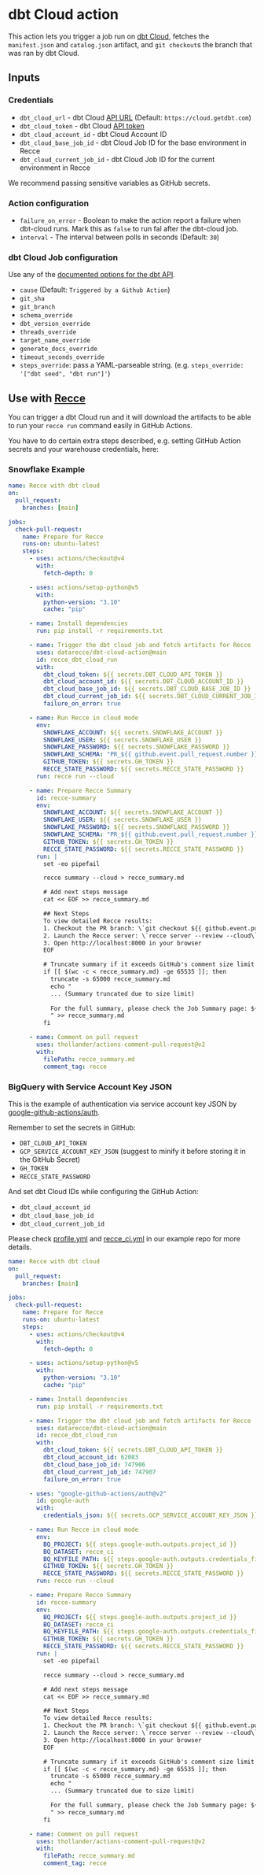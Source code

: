 # dbt Cloud action

This action lets you trigger a job run on [dbt Cloud](https://cloud.getdbt.com), fetches the `manifest.json` and `catalog.json` artifact, and `git checkout`s the branch that was ran by dbt Cloud.

## Inputs

### Credentials

- `dbt_cloud_url` - dbt Cloud [API URL](https://docs.getdbt.com/dbt-cloud/api-v2#/) (Default: `https://cloud.getdbt.com`)
- `dbt_cloud_token` - dbt Cloud [API token](https://docs.getdbt.com/docs/dbt-cloud/dbt-cloud-api/service-tokens)
- `dbt_cloud_account_id` - dbt Cloud Account ID
- `dbt_cloud_base_job_id` - dbt Cloud Job ID for the base environment in Recce
- `dbt_cloud_current_job_id` - dbt Cloud Job ID for the current environment in
Recce

We recommend passing sensitive variables as GitHub secrets.

### Action configuration

- `failure_on_error` - Boolean to make the action report a failure when dbt-cloud runs. Mark this as `false` to run fal after the dbt-cloud job.
- `interval` - The interval between polls in seconds (Default: `30`)

### dbt Cloud Job configuration

Use any of the [documented options for the dbt API](https://docs.getdbt.com/dbt-cloud/api-v2#tag/Jobs/operation/triggerRun).

- `cause` (Default: `Triggered by a Github Action`)
- `git_sha`
- `git_branch`
- `schema_override`
- `dbt_version_override`
- `threads_override`
- `target_name_override`
- `generate_docs_override`
- `timeout_seconds_override`
- `steps_override`: pass a YAML-parseable string. (e.g. `steps_override: '["dbt seed", "dbt run"]'`)

## Use with [Recce](https://github.com/DataRecce/recce)

You can trigger a dbt Cloud run and it will download the artifacts to be able to run your `recce run` command easily in GitHub Actions.

You have to do certain extra steps described, e.g. setting GitHub Action secrets and your warehouse credentials, here:


### Snowflake Example
```yaml
name: Recce with dbt cloud
on:
  pull_request:
    branches: [main]

jobs:
  check-pull-request:
    name: Prepare for Recce
    runs-on: ubuntu-latest
    steps:
      - uses: actions/checkout@v4
        with:
          fetch-depth: 0

      - uses: actions/setup-python@v5
        with:
          python-version: "3.10"
          cache: "pip"

      - name: Install dependencies
        run: pip install -r requirements.txt

      - name: Trigger the dbt cloud job and fetch artifacts for Recce
        uses: datarecce/dbt-cloud-action@main
        id: recce_dbt_cloud_run
        with:
          dbt_cloud_token: ${{ secrets.DBT_CLOUD_API_TOKEN }}
          dbt_cloud_account_id: ${{ secrets.DBT_CLOUD_ACCOUNT_ID }}
          dbt_cloud_base_job_id: ${{ secrets.DBT_CLOUD_BASE_JOB_ID }}
          dbt_cloud_current_job_id: ${{ secrets.DBT_CLOUD_CURRENT_JOB_ID }}
          failure_on_error: true

      - name: Run Recce in cloud mode
        env:
          SNOWFLAKE_ACCOUNT: ${{ secrets.SNOWFLAKE_ACCOUNT }}
          SNOWFLAKE_USER: ${{ secrets.SNOWFLAKE_USER }}
          SNOWFLAKE_PASSWORD: ${{ secrets.SNOWFLAKE_PASSWORD }}
          SNOWFLAKE_SCHEMA: "PR_${{ github.event.pull_request.number }}"
          GITHUB_TOKEN: ${{ secrets.GH_TOKEN }}
          RECCE_STATE_PASSWORD: ${{ secrets.RECCE_STATE_PASSWORD }}
        run: recce run --cloud

      - name: Prepare Recce Summary
        id: recce-summary
        env:
          SNOWFLAKE_ACCOUNT: ${{ secrets.SNOWFLAKE_ACCOUNT }}
          SNOWFLAKE_USER: ${{ secrets.SNOWFLAKE_USER }}
          SNOWFLAKE_PASSWORD: ${{ secrets.SNOWFLAKE_PASSWORD }}
          SNOWFLAKE_SCHEMA: "PR_${{ github.event.pull_request.number }}"
          GITHUB_TOKEN: ${{ secrets.GH_TOKEN }}
          RECCE_STATE_PASSWORD: ${{ secrets.RECCE_STATE_PASSWORD }}
        run: |
          set -eo pipefail

          recce summary --cloud > recce_summary.md

          # Add next steps message
          cat << EOF >> recce_summary.md

          ## Next Steps
          To view detailed Recce results:
          1. Checkout the PR branch: \`git checkout ${{ github.event.pull_request.head.ref }}\`
          2. Launch the Recce server: \`recce server --review --cloud\`
          3. Open http://localhost:8000 in your browser
          EOF

          # Truncate summary if it exceeds GitHub's comment size limit
          if [[ $(wc -c < recce_summary.md) -ge 65535 ]]; then
            truncate -s 65000 recce_summary.md
            echo "
            ... (Summary truncated due to size limit)
            
            For the full summary, please check the Job Summary page: ${{github.server_url}}/${{github.repository}}/actions/runs/${{github.run_id}}
            " >> recce_summary.md
          fi

      - name: Comment on pull request
        uses: thollander/actions-comment-pull-request@v2
        with:
          filePath: recce_summary.md
          comment_tag: recce

```


### BigQuery with Service Account Key JSON
This is the example of authentication via service account key JSON by [google-github-actions/auth](https://github.com/google-github-actions/auth?tab=readme-ov-file#inputs-service-account-key-json).

Remember to set the secrets in GitHub:
- `DBT_CLOUD_API_TOKEN`
- `GCP_SERVICE_ACCOUNT_KEY_JSON` (suggest to minify it before storing it in the
GitHub Secret)
- `GH_TOKEN`
- `RECCE_STATE_PASSWORD`

And set dbt Cloud IDs while configuring the GitHub Action:
- `dbt_cloud_account_id`
- `dbt_cloud_base_job_id`
- `dbt_cloud_current_job_id`

Please check [profile.yml](https://github.com/DataRecce/jaffle-shop-bigquery/blob/main/profiles.yml) and [recce_ci.yml](https://github.com/DataRecce/jaffle-shop-bigquery/blob/main/.github/workflows/recce_ci.yml) in our example repo for more details.

```yaml
name: Recce with dbt cloud
on:
  pull_request:
    branches: [main]

jobs:
  check-pull-request:
    name: Prepare for Recce
    runs-on: ubuntu-latest
    steps:
      - uses: actions/checkout@v4
        with:
          fetch-depth: 0

      - uses: actions/setup-python@v5
        with:
          python-version: "3.10"
          cache: "pip"

      - name: Install dependencies
        run: pip install -r requirements.txt

      - name: Trigger the dbt cloud job and fetch artifacts for Recce
        uses: datarecce/dbt-cloud-action@main
        id: recce_dbt_cloud_run
        with:
          dbt_cloud_token: ${{ secrets.DBT_CLOUD_API_TOKEN }}
          dbt_cloud_account_id: 62083
          dbt_cloud_base_job_id: 747906
          dbt_cloud_current_job_id: 747907
          failure_on_error: true

      - uses: "google-github-actions/auth@v2"
        id: google-auth
        with:
          credentials_json: ${{ secrets.GCP_SERVICE_ACCOUNT_KEY_JSON }}

      - name: Run Recce in cloud mode
        env:
          BQ_PROJECT: ${{ steps.google-auth.outputs.project_id }}
          BQ_DATASET: recce_ci
          BQ_KEYFILE_PATH: ${{ steps.google-auth.outputs.credentials_file_path }}
          GITHUB_TOKEN: ${{ secrets.GH_TOKEN }}
          RECCE_STATE_PASSWORD: ${{ secrets.RECCE_STATE_PASSWORD }}
        run: recce run --cloud

      - name: Prepare Recce Summary
        id: recce-summary
        env:
          BQ_PROJECT: ${{ steps.google-auth.outputs.project_id }}
          BQ_DATASET: recce_ci
          BQ_KEYFILE_PATH: ${{ steps.google-auth.outputs.credentials_file_path }}
          GITHUB_TOKEN: ${{ secrets.GH_TOKEN }}
          RECCE_STATE_PASSWORD: ${{ secrets.RECCE_STATE_PASSWORD }}
        run: |
          set -eo pipefail

          recce summary --cloud > recce_summary.md

          # Add next steps message
          cat << EOF >> recce_summary.md

          ## Next Steps
          To view detailed Recce results:
          1. Checkout the PR branch: \`git checkout ${{ github.event.pull_request.head.ref }}\`
          2. Launch the Recce server: \`recce server --review --cloud\`
          3. Open http://localhost:8000 in your browser
          EOF

          # Truncate summary if it exceeds GitHub's comment size limit
          if [[ $(wc -c < recce_summary.md) -ge 65535 ]]; then
            truncate -s 65000 recce_summary.md
            echo "
            ... (Summary truncated due to size limit)

            For the full summary, please check the Job Summary page: ${{github.server_url}}/${{github.repository}}/actions/runs/${{github.run_id}}
            " >> recce_summary.md
          fi

      - name: Comment on pull request
        uses: thollander/actions-comment-pull-request@v2
        with:
          filePath: recce_summary.md
          comment_tag: recce
```
